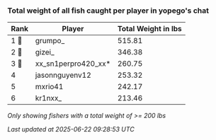 ### Total weight of all fish caught per player in yopego's chat
| Rank | Player | Total Weight in lbs |
|------|--------|---------|
| 1 🥇  | grumpo_ | 515.81 |
| 2 🥈  | gizei_ | 346.38 |
| 3 🥉  | xx_sn1perpro420_xx* | 260.75 |
| 4  | jasonnguyenv12 | 253.32 |
| 5  | mxrio41 | 242.17 |
| 6  | kr1nxx_ | 213.46 |

_Only showing fishers with a total weight of >= 200 lbs_

_Last updated at 2025-06-22 09:28:53 UTC_